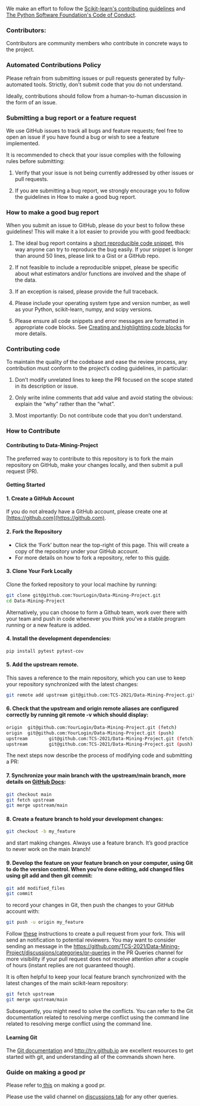 
We make an effort to follow the [Scikit-learn's contributing guidelines](https://scikit-learn.org/stable/developers/contributing.html) and [The Python Software Foundation's Code of Conduct](https://www.python.org/psf/codeofconduct/).

### Contributors:

Contributors are community members who contribute in concrete ways to the project.

### Automated Contributions Policy
Please refrain from submitting issues or pull requests generated by fully-automated tools. Strictly, don't submit code that you do not understand.

Ideally, contributions should follow from a human-to-human discussion in the form of an issue.

### Submitting a bug report or a feature request
We use GitHub issues to track all bugs and feature requests; feel free to open an issue if you have found a bug or wish to see a feature implemented.

It is recommended to check that your issue complies with the following rules before submitting:

1. Verify that your issue is not being currently addressed by other issues or pull requests.

2. If you are submitting a bug report, we strongly encourage you to follow the guidelines in How to make a good bug report.

### How to make a good bug report
When you submit an issue to GitHub, please do your best to follow these guidelines! This will make it a lot easier to provide you with good feedback:

1. The ideal bug report contains a [short reproducible code snippet](https://scikit-learn.org/stable/developers/minimal_reproducer.html#minimal-reproducer), this way anyone can try to reproduce the bug easily. If your snippet is longer than around 50 lines, please link to a Gist or a GitHub repo.

2. If not feasible to include a reproducible snippet, please be specific about what estimators and/or functions are involved and the shape of the data.

3. If an exception is raised, please provide the full traceback.

4. Please include your operating system type and version number, as well as your Python, scikit-learn, numpy, and scipy versions.

5. Please ensure all code snippets and error messages are formatted in appropriate code blocks. See [Creating and highlighting code blocks](https://docs.github.com/en/get-started/writing-on-github/working-with-advanced-formatting/creating-and-highlighting-code-blocks) for more details.

### Contributing code

To maintain the quality of the codebase and ease the review process, any contribution must conform to the project’s coding guidelines, in particular:

1. Don’t modify unrelated lines to keep the PR focused on the scope stated in its description or issue.

2. Only write inline comments that add value and avoid stating the obvious: explain the “why” rather than the “what”.

3. Most importantly: Do not contribute code that you don’t understand.

### How to Contribute
#### Contributing to Data-Mining-Project

The preferred way to contribute to this repository is to fork the main repository on GitHub, make your changes locally, and then submit a pull request (PR).

#### Getting Started

#### 1. Create a GitHub Account
If you do not already have a GitHub account, please create one at [https://github.com](https://github.com).

#### 2. Fork the Repository
- Click the ‘Fork’ button near the top-right of this page. This will create a copy of the repository under your GitHub account.
- For more details on how to fork a repository, refer to this [guide](https://docs.github.com/en/github/collaborating-with-issues-and-pull-requests/fork-a-repository).

#### 3. Clone Your Fork Locally
Clone the forked repository to your local machine by running:

```bash
git clone git@github.com:YourLogin/Data-Mining-Project.git
cd Data-Mining-Project
```
Alternatively, you can choose to form a Github team, work over there with your team and push in code whenever you think you've a stable program running or a new feature is added.

#### 4. Install the development dependencies:
```bash
pip install pytest pytest-cov
```

#### 5. Add the upstream remote. 
This saves a reference to the main repository, which you can use to keep your repository synchronized with the latest changes:
```bash
git remote add upstream git@github.com:TCS-2021/Data-Mining-Project.git
```

#### 6. Check that the upstream and origin remote aliases are configured correctly by running git remote -v which should display:

```bash
origin  git@github.com:YourLogin/Data-Mining-Project.git (fetch)
origin  git@github.com:YourLogin/Data-Mining-Project.git (push)
upstream        git@github.com:TCS-2021/Data-Mining-Project.git (fetch)
upstream        git@github.com:TCS-2021/Data-Mining-Project.git (push)
```

The next steps now describe the process of modifying code and submitting a PR:

#### 7. Synchronize your main branch with the upstream/main branch, more details on [GitHub Docs](https://docs.github.com/en/pull-requests/collaborating-with-pull-requests/working-with-forks/syncing-a-fork):

```bash
git checkout main
git fetch upstream
git merge upstream/main
```

#### 8. Create a feature branch to hold your development changes:
```bash
git checkout -b my_feature
```
and start making changes. Always use a feature branch. It’s good practice to never work on the main branch!

#### 9. Develop the feature on your feature branch on your computer, using Git to do the version control. When you’re done editing, add changed files using git add and then git commit:

```bash
git add modified_files
git commit
```
to record your changes in Git, then push the changes to your GitHub account with:
```bash
git push -u origin my_feature
```
Follow [these](https://docs.github.com/en/pull-requests/collaborating-with-pull-requests/proposing-changes-to-your-work-with-pull-requests/creating-a-pull-request-from-a-fork) instructions to create a pull request from your fork. This will send an notification to potential reviewers. You may want to consider sending an message in the https://github.com/TCS-2021/Data-Mining-Project/discussions/categories/pr-queries in the PR Queries channel for more visibility if your pull request does not receive attention after a couple of hours (instant replies are not guaranteed though).

It is often helpful to keep your local feature branch synchronized with the latest changes of the main scikit-learn repository:

```bash
git fetch upstream
git merge upstream/main
```
Subsequently, you might need to solve the conflicts. You can refer to the Git documentation related to resolving merge conflict using the command line related to resolving merge conflict using the command line.

#### Learning Git

The [Git documentation](https://git-scm.com/doc) and http://try.github.io are excellent resources to get started with git, and understanding all of the commands shown here.

### Guide on making a good pr
Please refer to[ this](https://scikit-learn.org/stable/developers/contributing.html#pull-request-checklist) on making a good pr.

Please use the valid channel on [discussions tab](https://github.com/TCS-2021/Data-Mining-Project/discussions) for any other queries.